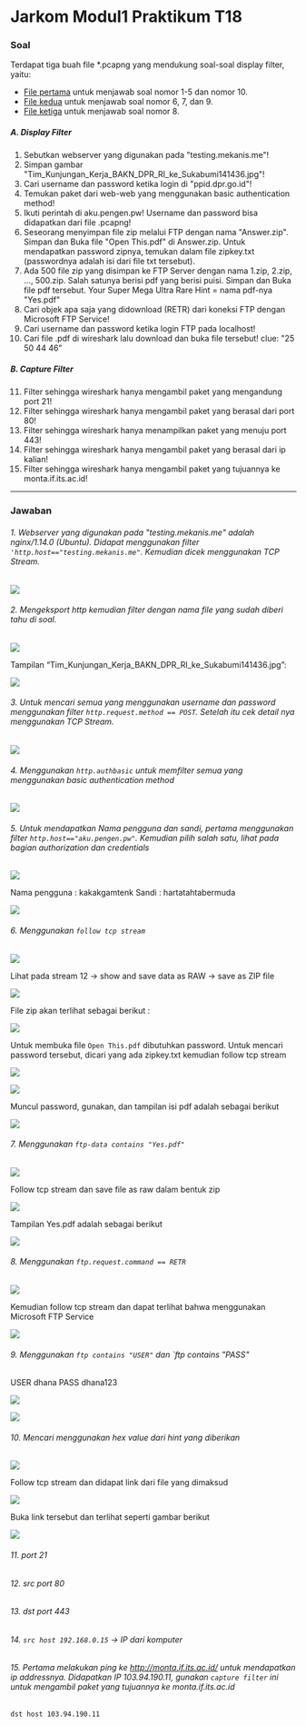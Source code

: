 # Jarkom Modul1 Praktikum T18

### Soal
Terdapat tiga buah file *.pcapng yang mendukung soal-soal display filter, yaitu:
- [File pertama](https://github.com/lumbricina/Jarkom_Modul1_Praktikum_T18/blob/main/pcapng/soal_jarkom_modul1_no1-5%2C10.pcapng) untuk menjawab soal nomor 1-5 dan nomor 10.
- [File kedua](https://github.com/lumbricina/Jarkom_Modul1_Praktikum_T18/blob/main/pcapng/soal_jarkom_modul1_no6%2C7%2C9.pcapng) untuk menjawab soal nomor 6, 7, dan 9.
- [File ketiga](https://github.com/lumbricina/Jarkom_Modul1_Praktikum_T18/blob/main/pcapng/soal_jarkom_modul1_no8.pcapng) untuk menjawab soal nomor 8.

##### A. Display Filter
1. Sebutkan webserver yang digunakan pada "testing.mekanis.me"!
2. Simpan gambar "Tim_Kunjungan_Kerja_BAKN_DPR_RI_ke_Sukabumi141436.jpg"!
3. Cari username dan password ketika login di "ppid.dpr.go.id"!
4. Temukan paket dari web-web yang menggunakan basic authentication method!
5. Ikuti perintah di aku.pengen.pw! Username dan password bisa didapatkan dari file .pcapng!
6. Seseorang menyimpan file zip melalui FTP dengan nama "Answer.zip". Simpan dan Buka file "Open This.pdf" di Answer.zip. Untuk mendapatkan password zipnya, temukan dalam file zipkey.txt (passwordnya adalah isi dari file txt tersebut).
7. Ada 500 file zip yang disimpan ke FTP Server dengan nama 1.zip, 2.zip, ..., 500.zip. Salah satunya berisi pdf yang berisi puisi. Simpan dan Buka file pdf tersebut.
Your Super Mega Ultra Rare Hint = nama pdf-nya "Yes.pdf"
8. Cari objek apa saja yang didownload (RETR) dari koneksi FTP dengan Microsoft FTP Service!
9. Cari username dan password ketika login FTP pada localhost!
10. Cari file .pdf di wireshark lalu download dan buka file tersebut!
clue: "25 50 44 46" 

##### B. Capture Filter
11. Filter sehingga wireshark hanya mengambil paket yang mengandung port 21!
12. Filter sehingga wireshark hanya mengambil paket yang berasal dari port 80!
13. Filter sehingga wireshark hanya menampilkan paket yang menuju port 443!
14. Filter sehingga wireshark hanya mengambil paket yang berasal dari ip kalian!
15. Filter sehingga wireshark hanya mengambil paket yang tujuannya ke monta.if.its.ac.id!

-------------------------
### Jawaban

###### 1. Webserver yang digunakan pada "testing.mekanis.me" adalah nginx/1.14.0 (Ubuntu). Didapat menggunakan filter `'http.host=="testing.mekanis.me"`. Kemudian dicek menggunakan TCP Stream.
![](https://github.com/lumbricina/Jarkom_Modul1_Praktikum_T18/blob/main/img/1.png)

###### 2. Mengeksport http kemudian filter dengan nama file yang sudah diberi tahu di soal.

![](https://github.com/lumbricina/Jarkom_Modul1_Praktikum_T18/blob/main/img/2.png)

Tampilan “Tim_Kunjungan_Kerja_BAKN_DPR_RI_ke_Sukabumi141436.jpg”:

![](https://github.com/lumbricina/Jarkom_Modul1_Praktikum_T18/blob/main/img/Tim_Kunjungan_Kerja_BAKN_DPR_RI_ke_Sukabumi141436.jpg)

###### 3. Untuk mencari semua yang menggunakan username dan password menggunakan filter `http.request.method == POST`. Setelah itu cek detail nya menggunakan TCP Stream. 

![](https://github.com/lumbricina/Jarkom_Modul1_Praktikum_T18/blob/main/img/3.png)

###### 4. Menggunakan `http.authbasic` untuk memfilter semua yang menggunakan basic authentication method

![](https://github.com/lumbricina/Jarkom_Modul1_Praktikum_T18/blob/main/img/4.png)

###### 5. Untuk mendapatkan Nama pengguna dan sandi, pertama menggunakan filter `http.host=="aku.pengen.pw"`. Kemudian pilih salah satu, lihat pada bagian authorization dan credentials

![](https://github.com/lumbricina/Jarkom_Modul1_Praktikum_T18/blob/main/img/5a.png)

Nama pengguna : kakakgamtenk
Sandi         : hartatahtabermuda

![](https://github.com/lumbricina/Jarkom_Modul1_Praktikum_T18/blob/main/img/5b.png)

###### 6. Menggunakan `follow tcp stream`

![](https://github.com/lumbricina/Jarkom_Modul1_Praktikum_T18/blob/main/img/6a.png)

Lihat pada stream 12 -> show and save data as RAW -> save as ZIP file

![](https://github.com/lumbricina/Jarkom_Modul1_Praktikum_T18/blob/main/img/6b.png)

File zip akan terlihat sebagai berikut :

![](https://github.com/lumbricina/Jarkom_Modul1_Praktikum_T18/blob/main/img/6c.png)

Untuk membuka file `Open This.pdf` dibutuhkan password. Untuk mencari password tersebut, dicari yang ada zipkey.txt kemudian follow tcp stream

![](https://github.com/lumbricina/Jarkom_Modul1_Praktikum_T18/blob/main/img/6d.png)

![](https://github.com/lumbricina/Jarkom_Modul1_Praktikum_T18/blob/main/img/6e.png)

Muncul password, gunakan, dan tampilan isi pdf adalah sebagai berikut

![](https://github.com/lumbricina/Jarkom_Modul1_Praktikum_T18/blob/main/img/6f.png)

###### 7. Menggunakan `ftp-data contains "Yes.pdf"`

![](https://github.com/lumbricina/Jarkom_Modul1_Praktikum_T18/blob/main/img/7a.png)

Follow tcp stream dan save file as raw dalam bentuk zip

![](https://github.com/lumbricina/Jarkom_Modul1_Praktikum_T18/blob/main/img/7b.png)

Tampilan Yes.pdf adalah sebagai berikut

![](https://github.com/lumbricina/Jarkom_Modul1_Praktikum_T18/blob/main/img/7c.png)

###### 8. Menggunakan `ftp.request.command == RETR`

![](https://github.com/lumbricina/Jarkom_Modul1_Praktikum_T18/blob/main/img/8e.png)

Kemudian follow tcp stream dan dapat terlihat bahwa menggunakan Microsoft FTP Service

![](https://github.com/lumbricina/Jarkom_Modul1_Praktikum_T18/blob/main/img/8c.png)

###### 9. Menggunakan `ftp contains "USER"` dan `ftp contains "PASS"
USER dhana
PASS dhana123

![](https://github.com/lumbricina/Jarkom_Modul1_Praktikum_T18/blob/main/img/9a.png)


![](https://github.com/lumbricina/Jarkom_Modul1_Praktikum_T18/blob/main/img/9b.png)

###### 10. Mencari menggunakan hex value dari hint yang diberikan

![](https://github.com/lumbricina/Jarkom_Modul1_Praktikum_T18/blob/main/img/10a.png)

Follow tcp stream dan didapat link dari file yang dimaksud

![](https://github.com/lumbricina/Jarkom_Modul1_Praktikum_T18/blob/main/img/10b.png)

Buka link tersebut dan terlihat seperti gambar berikut

![](https://github.com/lumbricina/Jarkom_Modul1_Praktikum_T18/blob/main/img/10c.png)

###### 11. port 21

###### 12. src port 80

###### 13. dst port 443

###### 14. `src host 192.168.0.15` -> IP dari komputer

###### 15. Pertama melakukan ping ke http://monta.if.its.ac.id/ untuk mendapatkan ip addressnya. Didapatkan IP 103.94.190.11, gunakan `capture filter` ini untuk mengambil paket yang tujuannya ke monta.if.its.ac.id
`dst host 103.94.190.11`


